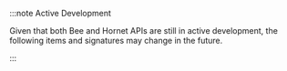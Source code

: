 :::note Active Development

Given that both Bee and Hornet APIs are still in active development, the following items and signatures may change in
the future.

:::